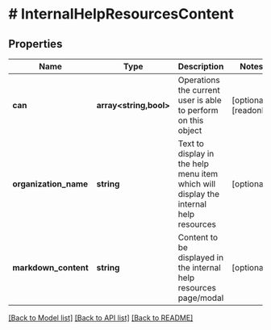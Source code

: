 # # InternalHelpResourcesContent

## Properties

Name | Type | Description | Notes
------------ | ------------- | ------------- | -------------
**can** | **array<string,bool>** | Operations the current user is able to perform on this object | [optional] [readonly]
**organization_name** | **string** | Text to display in the help menu item which will display the internal help resources | [optional]
**markdown_content** | **string** | Content to be displayed in the internal help resources page/modal | [optional]

[[Back to Model list]](../../README.md#models) [[Back to API list]](../../README.md#endpoints) [[Back to README]](../../README.md)
